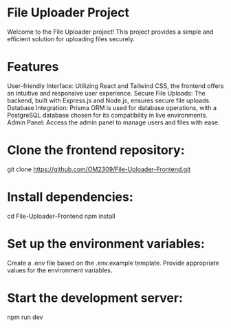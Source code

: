 # File Uploader Project

Welcome to the File Uploader project! This project provides a simple and efficient solution for uploading files securely.

# Features
User-friendly Interface: Utilizing React and Tailwind CSS, the frontend offers an intuitive and responsive user experience.
Secure File Uploads: The backend, built with Express.js and Node.js, ensures secure file uploads.
Database Integration: Prisma ORM is used for database operations, with a PostgreSQL database chosen for its compatibility in live environments.
Admin Panel: Access the admin panel to manage users and files with ease.

# Clone the frontend repository:
git clone https://github.com/OM2309/File-Uploader-Frontend.git

# Install dependencies:
cd File-Uploader-Frontend
npm install

# Set up the environment variables:
Create a .env file based on the .env.example template.
Provide appropriate values for the environment variables.

# Start the development server:
npm run dev
